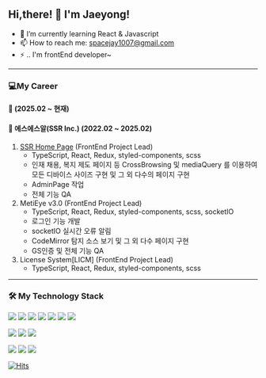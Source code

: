 ## <span>Hi,there! 👋 I'm Jaeyong! </span>   


- 🌱 I’m currently learning React & Javascript 
- 📫 How to reach me: spacejay1007@gmail.com
- ⚡ .. I'm frontEnd developer~

 ***
### 💻My Career
####  🏢 (2025.02 ~ 현재)

####  🏢 에스에스알(SSR Inc.) (2022.02 ~ 2025.02)
1. [SSR Home Page](https://www.ssrinc.co.kr/) (FrontEnd Project Lead)
      - TypeScript, React, Redux, styled-components, scss
      - 인재 채용, 복지 제도 페이지 등 CrossBrowsing 및 mediaQuery 를 이용하여 모든 디바이스 사이즈 구현 및 그 외 다수의 페이지 구현
      - AdminPage 작업
      - 전체 기능 QA
2.  MetiEye v3.0 (FrontEnd Project Lead)
      - TypeScript, React, Redux, styled-components, scss, socketIO
      - 로그인 기능 개발
      - socketIO 실시간 오류 알림
      - CodeMirror 탐지 소스 보기 및 그 외 다수 페이지 구현
      - GS인증 및 전체 기능 QA
3. License System[LICM] (FrontEnd Project Lead)
      - TypeScript, React, Redux, styled-components, scss
***

  
<div>
  <h3> 🛠 My Technology Stack </h3> 
  <div>
     <p>
      <img src="https://img.shields.io/badge/TYPESCRIPT-3178C6?style=for-the-badge&logo=Typescript&logoColor=white"/>
      <img src="https://img.shields.io/badge/JAVASCRIPT-F7DF1E?style=for-the-badge&logo=Javascript&logoColor=white"/>
      <img src="https://img.shields.io/badge/REACT-61dafb?style=for-the-badge&logo=react&logoColor=white"/>
      <img src="https://img.shields.io/badge/NEXTJS-000000?style=for-the-badge&logo=Next.js&logoColor=white"/>
      <img src="https://img.shields.io/badge/REDUX-764abc?style=for-the-badge&logo=redux&logoColor=white"/>
      <img src="https://img.shields.io/badge/REACTQUERY-ff4154?style=for-the-badge&logo=reactquery&logoColor=white"/>
      <img src="https://img.shields.io/badge/REACT_HOOK_FORM-ec5990?style=for-the-badge&logo=reacthookform&logoColor=white"/>
    </p>
    <p>
      <img src="https://img.shields.io/badge/NodeJS-339933?style=for-the-badge&logo=Node.JS&logoColor=white"/>
      <img src="https://img.shields.io/badge/EXPRESS-000000?style=for-the-badge&logo=express&logoColor=white"/>
      <img src="https://img.shields.io/badge/MySQL-4479a1?style=for-the-badge&logo=mysql&logoColor=white"/>
    </p>
    <p>
      <img src="https://img.shields.io/badge/styled--components-DB7093?style=for-the-badge&logo=styled-components&logoColor=white"/>
      <img src="https://img.shields.io/badge/Sass-CC6699?style=for-the-badge&logo=Sass&logoColor=white"/>
      <img src="https://img.shields.io/badge/Tailwind_CSS-38B2AC?style=for-the-badge&logo=tailwind-css&logoColor=white" />
    </p>
  </div>
</div>

[![Hits](https://hits.seeyoufarm.com/api/count/incr/badge.svg?url=https%3A%2F%2Fgithub.com%2Fspacejay1007&count_bg=%2379C83D&title_bg=%23555555&icon=github.svg&icon_color=%23E7E7E7&title=hits&edge_flat=false)](https://hits.seeyoufarm.com)
